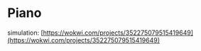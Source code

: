 # Piano
simulation: [https://wokwi.com/projects/352275079515419649](https://wokwi.com/projects/352275079515419649)
